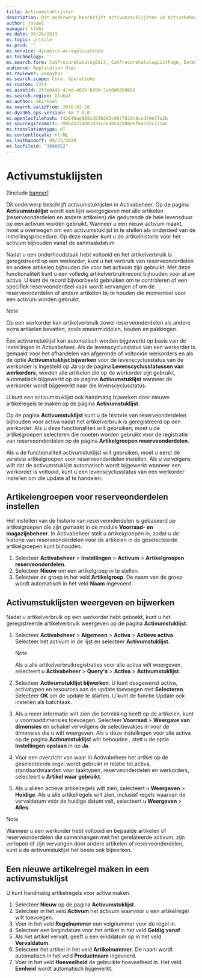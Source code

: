 ```yaml
---
title: Activumstuklijsten
description: Dit onderwerp beschrijft activumstuklijsten in Activabeheer.
author: josaw1
manager: tfehr
ms.date: 06/26/2019
ms.topic: article
ms.prod: ''
ms.service: dynamics-ax-applications
ms.technology: ''
ms.search.form: CatProcureCatalogEdit, CatProcureCatalogListPage, EntAssetStandardSparePartsItemGroup, EntAssetObjectBOM
audience: Application User
ms.reviewer: kamaybac
ms.search.scope: Core, Operations
ms.custom: 2214
ms.assetid: 2f3e0441-414d-402b-b28b-7ab0d650d658
ms.search.region: Global
ms.author: mkirknel
ms.search.validFrom: 2016-02-28
ms.dyn365.ops.version: AX 7.0.0
ms.openlocfilehash: f42646ae865cd530203c997fd10c8ccd59e7fa2b
ms.sourcegitcommit: c986d5234b81d31cc6d054298be6f6ec92c1754c
ms.translationtype: HT
ms.contentlocale: nl-NL
ms.lasthandoff: 09/25/2020
ms.locfileid: "3890052"
---
```

# <a name="asset-boms"></a>Activumstuklijsten

[!include [banner](../../includes/banner.md)]

 

Dit onderwerp beschrijft activumstuklijsten in Activabeheer. Op de pagina **Activumstuklijst** wordt een lijst weergegeven met alle artikelen (reserveonderdelen en andere artikelen) die gedurende de hele levensduur op een activum worden gebruikt. Wanneer u een nieuw activum maakt, moet u overwegen om een activumstuklijst in te stellen als onderdeel van de instellingsprocedure. Op deze manier kunt u de artikelhistorie voor het activum bijhouden vanaf de aanmaakdatum.

Nadat u een onderhoudstaak hebt voltooid en het artikelverbruik is geregistreerd op een werkorder, kunt u het verbruik van reserveonderdelen en andere artikelen bijhouden die voor het activum zijn gebruikt. Met deze functionaliteit kunt u een volledig artikelverbruikrecord bijhouden voor al uw activa. U kunt de record bijvoorbeeld gebruiken om te controleren of een specifiek reserveonderdeel vaak wordt vervangen of om de reserveonderdelen of andere artikelen bij te houden die momenteel voor een activum worden gebruikt.

> [!NOTE]
> Op een werkorder kan artikelverbruik zowel reserveonderdelen als andere extra artikelen bevatten, zoals smeermiddelen, bouten en pakkingen.

Een activumstuklijst kan automatisch worden bijgewerkt op basis van de instellingen in Activabeheer. Als de levenscyclusstatus van een werkorder is gemaakt voor het afhandelen van afgeronde of voltooide werkorders en als de optie **Activumstuklijst bijwerken** voor de levenscyclusstatus van de werkorder is ingesteld op **Ja** op de pagina **Levenscyclusstatussen van werkorders**, worden alle artikelen die op de werkorder zijn gebruikt, automatisch bijgewerkt op de pagina **Activumstuklijst** wanneer de werkorder wordt bijgewerkt naar die levenscyclusstatus. 


U kunt een activumstuklijst ook handmatig bijwerken door nieuwe artikelregels te maken op de pagina **Activumstuklijst**.

Op de pagina **Activumstuklijst** kunt u de historie van reserveonderdelen bijhouden voor activa nadat het artikelverbruik is geregistreerd op een werkorder. Als u deze functionaliteit wilt gebruiken, moet u de artikelgroepen selecteren die moeten worden gebruikt voor de registratie van reserveonderdelen op de pagina **Artikelgroepen reserveonderdelen**.

Als u de functionaliteit activumstuklijst wilt gebruiken, moet u eerst de vereiste artikelgroepen voor reserveonderdelen instellen. Als u vervolgens wilt dat de activumstuklijst automatisch wordt bijgewerkt wanneer een werkorder is voltooid, kunt u een levenscyclusstatus van een werkorder instellen om die update af te handelen. 


## <a name="set-up-spare-parts-item-groups"></a>Artikelengroepen voor reserveonderdelen instellen

Het instellen van de historie van reserveonderdelen is gebaseerd op artikelgroepen die zijn gemaakt in de module **Voorraad- en magazijnbeheer**. In Activabeheer stelt u artikelgroepen in, zodat u de historie van reserveonderdelen voor de artikelen in de geselecteerde artikelgroepen kunt bijhouden.

1. Selecteer **Activabeheer** \> **Instellingen** \> **Activum** \> **Artikelgroepen reserveonderdelen**.
2. Selecteer **Nieuw** om een artikelgroep in te stellen.
3. Selecteer de groep in het veld **Artikelgroep**. De naam van de groep wordt automatisch in het veld **Naam** ingevoerd.

## <a name="view-and-update-asset-boms"></a>Activumstuklijsten weergeven en bijwerken

Nadat u artikelverbruik op een werkorder hebt geboekt, kunt u het geregistreerde artikelverbruik weergeven op de pagina **Activumstuklijst**.

1. Selecteer **Activabeheer** \> **Algemeen** \> **Activa** \> **Actieve activa**. Selecteer het activum in de lijst en selecteer **Activumstuklijst**.

    > [!NOTE]
    > Als u alle artikelverbruikregistraties voor alle activa wilt weergeven, selecteert u **Activabeheer** \> **Query's** \> **Activa** \> **Activumstuklijst**.

2. Selecteer **Activumstuklijst bijwerken**. U kunt desgewenst activa, activatypen en resources aan de update toevoegen met **Selecteren**. Selecteer **OK** om de update te starten. U kunt de functie Update ook instellen als batchtaak.
3. Als u meer informatie wilt zien die betrekking heeft op de artikelen, kunt u voorraaddimensies toevoegen. Selecteer **Voorraad** \> **Weergave van dimensies** en schakel vervolgens de selectievakjes in voor de dimensies die u wilt weergeven. Als u deze instellingen voor alle activa op de pagina **Activumstuklijst** wilt behouden , stelt u de optie **Instellingen opslaan** in op **Ja**.
4. Voor een overzicht van waar in Activabeheer het artikel op de geselecteerde regel wordt gebruikt in relatie tot activa, standaardwaarden voor taaktypen, reserveonderdelen en werkorders, selecteert u **Artikel waar gebruikt**. 
5. Als u alleen actieve artikelregels wilt zien, selecteert u **Weergeven** \> **Huidige**. Als u alle artikelregels wilt zien, inclusief regels waarvan de vervaldatum vóór de huidige datum valt, selecteert u **Weergeven** \> **Alles**.

> [!NOTE]
> Wanneer u een werkorder hebt voltooid en bepaalde artikelen of reserveonderdelen die samenhangen met het gerelateerde activum, zijn verlopen of zijn vervangen door andere artikelen of reserveonderdelen, kunt u de activumstuklijst het beste ook bijwerken.

## <a name="create-a-new-item-line-in-an-asset-bom"></a>Een nieuwe artikelregel maken in een activumstuklijst

U kunt handmatig artikelregels voor activa maken.

1. Selecteer **Nieuw** op de pagina **Activumstuklijst**.
2. Selecteer in het veld **Activum** het activum waarvoor u een artikelregel wilt toevoegen.
3. Voer in het veld **Regelnummer** een volgnummer voor de regel in.
4. Selecteer een begindatum voor het artikel in het veld **Geldig vanaf**.
5. Als het artikel vervalt, geeft u een einddatum op in het veld **Vervaldatum**.
6. Selecteer het artikel in het veld **Artikelnummer**. De naam wordt automatisch in het veld **Productnaam** ingevoerd.
7. Voer in het veld **Hoeveelheid** de gebruikte hoeveelheid in. Het veld **Eenheid** wordt automatisch bijgewerkt.
